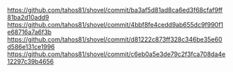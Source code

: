 https://github.com/tahos81/shovel/commit/ba3af5d81ad8ca6ed3f68cfaf9ff81ba2d10add9
https://github.com/tahos81/shovel/commit/4bbf8fe4cedd9ab655dc9f990f1e68716a7a6f3b
https://github.com/tahos81/shovel/commit/d81222c873ff328c346be35e60d586e131ce1996
https://github.com/tahos81/shovel/commit/c6eb0a5e3de79c2f3fca708da4e12297c39b4656
